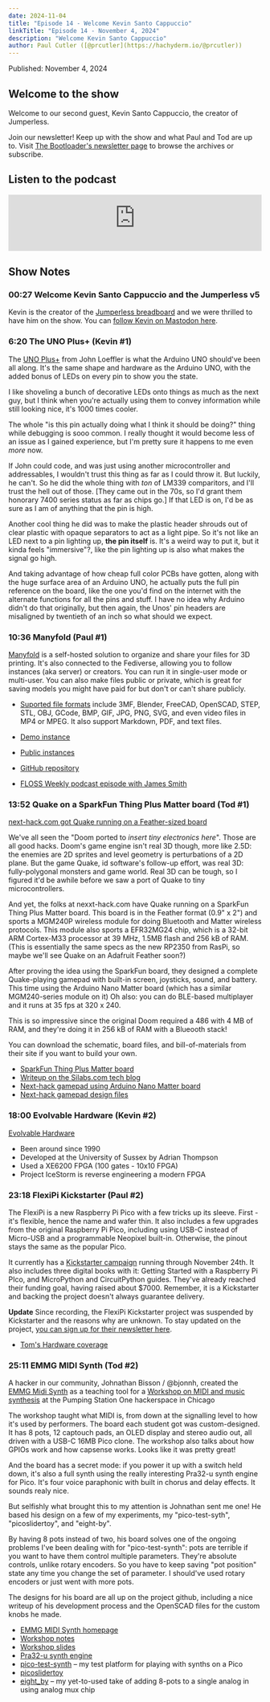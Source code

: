 ```yaml
---
date: 2024-11-04
title: "Episode 14 - Welcome Kevin Santo Cappuccio"
linkTitle: "Episode 14 - November 4, 2024"
description: "Welcome Kevin Santo Cappuccio"
author: Paul Cutler ([@prcutler](https://hachyderm.io/@prcutler))
---
```


Published: November 4, 2024

## Welcome to the show

Welcome to our second guest, Kevin Santo Cappuccio, the creator of Jumperless.

Join our newsletter!  Keep up with the show and what Paul and Tod are up to.
Visit [The Bootloader's newsletter page](https://buttondown.com/thebootloader) to browse the archives or subscribe.

## Listen to the podcast

<iframe width="100%" height="112" frameborder="0" scrolling="no" style="width: 100%; height: 112px; overflow: hidden;" src="https://www.circuitpythonshow.com/@thebootloader/episodes/welcome-kevin-santo-cappuccio/embed"></iframe>

## Show Notes

### 00:27 Welcome Kevin Santo Cappuccio and the Jumperless v5

Kevin is the creator of the [Jumperless breadboard](https://www.crowdsupply.com/architeuthis-flux/jumperless-v5)
and we were thrilled to have him on the show.  You can
[follow Kevin on Mastodon here](https://hackaday.social/@ArchiteuthisFlux).

### 6:20 The UNO Plus+ (Kevin #1)

The [UNO Plus+](https://hackaday.io/project/189785-uno-plus) from John Loeffler is what the Arduino UNO should've
been all along. It's the same shape and hardware as the Arduino UNO, with the added bonus of LEDs on every pin to
show you the state.

I like shoveling a bunch of decorative LEDs onto things as much as the next guy, but I think when you're actually
using them to convey information while still looking nice, it's 1000 times cooler.

The whole "is this pin actually doing what I think it should be doing?" thing while debugging is sooo common.
I really thought it would become less of an issue as I gained experience, but I'm pretty sure it happens to me
even *more* now.

If John could code, and was just using another microcontroller and addressables, I wouldn't trust this thing as
far as I could throw it. But luckily, he can't. So he did the whole thing with *ton* of LM339 comparitors,
and I'll trust the hell out of those. [They came out in the 70s, so I'd grant them honorary 7400 series status as
far as chips go.] If that LED is on, I'd be as sure as I am of anything that the pin is high.

Another cool thing he did was to make the plastic header shrouds out of clear plastic with opaque separators
to act as a light pipe. So it's not like an LED next to a pin lighting up, **the pin itself** is. It's a weird
way to put it, but it kinda feels "immersive"?, like the pin lighting up is also what makes the signal go high.

And taking advantage of how cheap full color PCBs have gotten, along with the huge surface area of an Arduino UNO,
he actually puts the full pin reference on the board, like the one you'd find on the internet with the alternate
functions for all the pins and stuff. I have no idea why Arduino didn't do that originally, but then again,
the Unos' pin headers are misaligned by twentieth of an inch so what should we expect.



### 10:36 Manyfold (Paul #1)

[Manyfold](https://manyfold.app) is a self-hosted solution to organize and share your files for 3D
printing.  It's also connected to the Fediverse, allowing you to follow instances (aka server) or
creators.  You can run it in single-user mode or multi-user.  You can also make files public or private,
which is great for saving models you might have paid for but don't or can't share publicly.

* [Suported file formats](https://manyfold.app/manual/supported_formats.html) include 3MF, Blender,
FreeCAD, OpenSCAD, STEP, STL, OBJ, GCode, BMP, GIF, JPG, PNG, SVG, and even video files in MP4 or MPEG.
It also support Markdown, PDF, and text files.

* [Demo instance](https://try.manyfold.app)
* [Public instances](https://manyfold.app/instances.html)
* [GitHub repository](https://github.com/manyfold3d/manyfold)
* [FLOSS Weekly podcast episode with James Smith](https://hackaday.com/2024/10/23/floss-weekly-episode-806-manyfold-the-dopamine-of-open-source/)


### 13:52 Quake on a SparkFun Thing Plus Matter board (Tod #1)

[next-hack.com got Quake running on a Feather-sized board](https://next-hack.com/index.php/2024/09/22/quake-port-to-sparkfun-and-arduino-nano-matter-boards-using-only-276-kb-ram/)

We've all seen the "Doom ported to *insert tiny electronics here*". Those are all
good hacks. Doom's game engine isn't real 3D though, more like 2.5D:
the enemies are 2D sprites and level geometry is perturbations of a 2D plane.
But the game Quake, id software's follow-up effort, was real 3D:
fully-polygonal monsters and game world.
Real 3D can be tough, so I figured it'd be awhile before we saw a port of Quake to tiny microcontrollers.

And yet, the folks at nexxt-hack.com have Quake running on a SparkFun Thing Plus Matter board.
This board is in the Feather format (0.9" x 2") and sports a MGM240P wireless module
for doing Bluetooth and Matter wireless protocols. This module also sports a EFR32MG24 chip,
which is a 32-bit ARM Cortex-M33 processor at 39 MHz, 1.5MB flash and 256 kB of RAM.
(This is essentially the same specs as the new RP2350 from RasPi, so maybe we'll see Quake on an
Adafruit Feather soon?)

After proving the idea using the SparkFun board, they designed a complete Quake-playing
gamepad with built-in screen, joysticks, sound, and battery.
This time using the Arduino Nano Matter board (which has a similar MGM240-series module on it)
Oh also: you can do BLE-based multiplayer and it runs at 35 fps at 320 x 240.

This is so impressive since the original Doom required a 486 with 4 MB of RAM,
and they're doing it in 256 kB of RAM with a Blueooth stack!

You can download the schematic, board files, and bill-of-materials from their site if you want to build your own.

* [SparkFun Thing Plus Matter board](https://www.sparkfun.com/products/20270)
* [Writeup on the Silabs.com tech blog](https://community.silabs.com/s/share/a5UVm000000Vi1ZMAS/quake-ported-to-arduino-nano-matter-and-sparkfun-thing-plus-matter-boards?language=en_US)
* [Next-hack gamepad using Arduino Nano Matter board](https://next-hack.com/index.php/2024/09/21/the-gamepad-an-open-source-diy-handheld-gaming-console/)
* [Next-hack gamepad design files](https://github.com/next-hack/TheGamepadDesignFiles)


### 18:00 Evolvable Hardware (Kevin #2)

[Evolvable Hardware](https://evolvablehardware.org/history.html)

* Been around since 1990
* Developed at the University of Sussex by Adrian Thompson
* Used a XE6200 FPGA (100 gates - 10x10 FPGA)
* Project IceStorm is reverse engineering a modern FPGA


### 23:18 FlexiPi Kickstarter (Paul #2)

The FlexiPi is a new Raspberry Pi Pico with a few tricks up its sleeve.  First - it's flexible,
hence the name and wafer thin.  It also includes a few upgrades from the original Raspberry Pi Pico, including
using USB-C instead of Micro-USB and a programmable Neopixel built-in.  Otherwise, the pinout stays
the same as the popular Pico.

It currently has a [Kickstarter campaign](https://www.kickstarter.com/projects/top-diy/flexico-flexible-raspberry-pi-pico)
running through November 24th.  It also includes three digital books with it: Getting Started with a Raspberry Pi PIco,
and MicroPython and CircuitPython guides. They've already reached their funding goal, having raised about $7000.
Remember, it is a Kickstarter and backing the project doesn't always guarantee delivery.

**Update** Since recording, the FlexiPi Kickstarter project was suspended by Kickstarter and the reasons why are
unknown.  To stay updated on the project, [you can sign up for their newsletter here](http://bit.ly/4e5uFVL).

* [Tom's Hardware coverage](https://www.tomshardware.com/raspberry-pi/flexpi-kickstarter-promises-flexible-raspberry-pi-pico-with-a-few-upgrades?utm_source=pocket_shared)


### 25:11 EMMG MIDI Synth (Tod #2)

A hacker in our community, Johnathan Bisson / @bjonnh, created the
[EMMG Midi Synth](https://www.bjonnh.net/project/emmg_midi_synth_controller/) as
a teaching tool for a [Workshop on MIDI and music synthesis](https://github.com/bjonnh/2024_emmg_workshop_midi) at the
Pumping Station One hackerspace in Chicago

The workshop taught what MIDI is, from down at the signalling level to how it's used by performers.
The board each student got was custom-designed. It has 8 pots, 12 captouch pads, an OLED display and stereo audio out,
all driven with a USB-C 16MB Pico clone. The workshop also talks about how GPIOs work and how capsense works. Looks
like it was pretty great!

And the board has a secret mode: if you power it up with a switch held down, it's also a full synth
using the really interesting Pra32-u synth engine for Pico. It's four voice paraphonic with built in chorus and
delay effects. It sounds realy nice.

But selfishly what brought this to my attention is Johnathan sent me one!
He based his design on a few of my experiments, my "pico-test-syth", "picoslidertoy", and "eight-by".

By having 8 pots instead of two, his board solves one of the ongoing problems I've been dealing with for
"pico-test-synth": pots are terrible if you want to have them control multiple parameters. They're absolute controls,
unlike rotary encoders. So you have to keep saving "pot position" state any time you change the set of parameter.
I should've used rotary encoders or just went with more pots.

The designs for his board are all up on the project github, including a nice writeup of his development process and
the OpenSCAD files for the custom knobs he made.

* [EMMG MIDI Synth homepage](https://www.bjonnh.net/project/emmg_midi_synth_controller/)
* [Workshop notes](https://github.com/bjonnh/2024_emmg_workshop_midi)
* [Workshop slides](https://bjonnh.github.io/2024_emmg_workshop_midi/presentation/#/)
* [Pra32-u synth engine](https://github.com/risgk/digital-synth-pra32-u)
* [pico-test-synth](https://github.com/todbot/pico_test_synth) – my test platform for playing with synths on a Pico
* [picoslidertoy](https://github.com/todbot/picoslidertoy)
* [eight_by](https://github.com/todbot/eight_by) – my yet-to-used take of adding 8-pots to a single analog in using
analog mux chip
